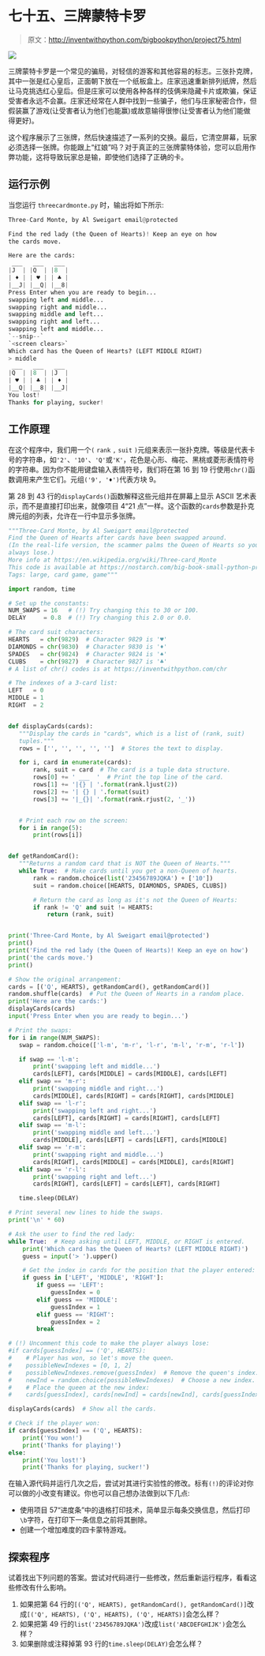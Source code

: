 # 七十五、三牌蒙特卡罗

> 原文：<http://inventwithpython.com/bigbookpython/project75.html>

![](img/9d995d63aaead72cad01120081eb8f75.png)

三牌蒙特卡罗是一个常见的骗局，对轻信的游客和其他容易的标志。三张扑克牌，其中一张是红心皇后，正面朝下放在一个纸板盒上。庄家迅速重新排列纸牌，然后让马克挑选红心皇后。但是庄家可以使用各种各样的伎俩来隐藏卡片或欺骗，保证受害者永远不会赢。庄家还经常在人群中找到一些骗子，他们与庄家秘密合作，但假装赢了游戏(让受害者认为他们也能赢)或故意输得很惨(让受害者认为他们能做得更好)。

这个程序展示了三张牌，然后快速描述了一系列的交换。最后，它清空屏幕，玩家必须选择一张牌。你能跟上“红娘”吗？对于真正的三张牌蒙特体验，您可以启用作弊功能，这将导致玩家总是输，即使他们选择了正确的卡。

## 运行示例

当您运行 `threecardmonte.py` 时，输出将如下所示:

```py
Three-Card Monte, by Al Sweigart email@protected

Find the red lady (the Queen of Hearts)! Keep an eye on how
the cards move.

Here are the cards:
 ___   ___   ___
|J  | |Q  | |8  |
| ♦ | | ♥ | | ♣ |
|__J| |__Q| |__8|
Press Enter when you are ready to begin...
swapping left and middle...
swapping right and middle...
swapping middle and left...
swapping right and left...
swapping left and middle...
`--snip--`
`<screen clears>`
Which card has the Queen of Hearts? (LEFT MIDDLE RIGHT)
> middle
 ___   ___   ___
|Q  | |8  | |J  |
| ♥ | | ♣ | | ♦ |
|__Q| |__8| |__J|
You lost!
Thanks for playing, sucker!
```

## 工作原理

在这个程序中，我们用一个`(` `rank` `,` `suit` `)`元组来表示一张扑克牌。等级是代表卡号的字符串，如`'2'`、`'10'`、`'Q'`或`'K'`，花色是心形、梅花、黑桃或菱形表情符号的字符串。因为你不能用键盘输入表情符号，我们将在第 16 到 19 行使用`chr()`函数调用来产生它们。元组`('9', '♦')`代表方块 9。

第 28 到 43 行的`displayCards()`函数解释这些元组并在屏幕上显示 ASCII 艺术表示，而不是直接打印出来，就像项目 4“21 点”一样。这个函数的`cards`参数是扑克牌元组的列表，允许在一行中显示多张牌。

```py
"""Three-Card Monte, by Al Sweigart email@protected
Find the Queen of Hearts after cards have been swapped around.
(In the real-life version, the scammer palms the Queen of Hearts so you
always lose.)
More info at https://en.wikipedia.org/wiki/Three-card_Monte
This code is available at https://nostarch.com/big-book-small-python-programming
Tags: large, card game, game"""

import random, time

# Set up the constants:
NUM_SWAPS = 16   # (!) Try changing this to 30 or 100.
DELAY     = 0.8  # (!) Try changing this 2.0 or 0.0.

# The card suit characters:
HEARTS   = chr(9829)  # Character 9829 is '♥'
DIAMONDS = chr(9830)  # Character 9830 is '♦'
SPADES   = chr(9824)  # Character 9824 is '♠'
CLUBS    = chr(9827)  # Character 9827 is '♣'
# A list of chr() codes is at https://inventwithpython.com/chr

# The indexes of a 3-card list:
LEFT   = 0
MIDDLE = 1
RIGHT  = 2


def displayCards(cards):
   """Display the cards in "cards", which is a list of (rank, suit)
   tuples."""
   rows = ['', '', '', '', '']  # Stores the text to display.

   for i, card in enumerate(cards):
       rank, suit = card  # The card is a tuple data structure.
       rows[0] += ' ___  '  # Print the top line of the card.
       rows[1] += '|{} | '.format(rank.ljust(2))
       rows[2] += '| {} | '.format(suit)
       rows[3] += '|_{}| '.format(rank.rjust(2, '_'))


   # Print each row on the screen:
   for i in range(5):
       print(rows[i])


def getRandomCard():
   """Returns a random card that is NOT the Queen of Hearts."""
   while True:  # Make cards until you get a non-Queen of hearts.
       rank = random.choice(list('23456789JQKA') + ['10'])
       suit = random.choice([HEARTS, DIAMONDS, SPADES, CLUBS])

       # Return the card as long as it's not the Queen of Hearts:
       if rank != 'Q' and suit != HEARTS:
           return (rank, suit)


print('Three-Card Monte, by Al Sweigart email@protected')
print()
print('Find the red lady (the Queen of Hearts)! Keep an eye on how')
print('the cards move.')
print()

# Show the original arrangement:
cards = [('Q', HEARTS), getRandomCard(), getRandomCard()]
random.shuffle(cards)  # Put the Queen of Hearts in a random place.
print('Here are the cards:')
displayCards(cards)
input('Press Enter when you are ready to begin...')

# Print the swaps:
for i in range(NUM_SWAPS):
   swap = random.choice(['l-m', 'm-r', 'l-r', 'm-l', 'r-m', 'r-l'])

   if swap == 'l-m':
       print('swapping left and middle...')
       cards[LEFT], cards[MIDDLE] = cards[MIDDLE], cards[LEFT]
   elif swap == 'm-r':
       print('swapping middle and right...')
       cards[MIDDLE], cards[RIGHT] = cards[RIGHT], cards[MIDDLE]
   elif swap == 'l-r':
       print('swapping left and right...')
       cards[LEFT], cards[RIGHT] = cards[RIGHT], cards[LEFT]
   elif swap == 'm-l':
       print('swapping middle and left...')
       cards[MIDDLE], cards[LEFT] = cards[LEFT], cards[MIDDLE]
   elif swap == 'r-m':
       print('swapping right and middle...')
       cards[RIGHT], cards[MIDDLE] = cards[MIDDLE], cards[RIGHT]
   elif swap == 'r-l':
       print('swapping right and left...')
       cards[RIGHT], cards[LEFT] = cards[LEFT], cards[RIGHT]

   time.sleep(DELAY)

# Print several new lines to hide the swaps.
print('\n' * 60)

# Ask the user to find the red lady:
while True:  # Keep asking until LEFT, MIDDLE, or RIGHT is entered.
    print('Which card has the Queen of Hearts? (LEFT MIDDLE RIGHT)')
    guess = input('> ').upper()

    # Get the index in cards for the position that the player entered:
    if guess in ['LEFT', 'MIDDLE', 'RIGHT']:
        if guess == 'LEFT':
            guessIndex = 0
        elif guess == 'MIDDLE':
            guessIndex = 1
        elif guess == 'RIGHT':
            guessIndex = 2
        break

# (!) Uncomment this code to make the player always lose:
#if cards[guessIndex] == ('Q', HEARTS):
#    # Player has won, so let's move the queen.
#    possibleNewIndexes = [0, 1, 2]
#    possibleNewIndexes.remove(guessIndex)  # Remove the queen's index.
#    newInd = random.choice(possibleNewIndexes)  # Choose a new index.
#    # Place the queen at the new index:
#    cards[guessIndex], cards[newInd] = cards[newInd], cards[guessIndex]

displayCards(cards)  # Show all the cards.

# Check if the player won:
if cards[guessIndex] == ('Q', HEARTS):
    print('You won!')
    print('Thanks for playing!')
else:
    print('You lost!')
    print('Thanks for playing, sucker!') 
```

在输入源代码并运行几次之后，尝试对其进行实验性的修改。标有`(!)`的评论对你可以做的小改变有建议。你也可以自己想办法做到以下几点:

*   使用项目 57“进度条”中的退格打印技术，简单显示每条交换信息，然后打印`\b`字符，在打印下一条信息之前将其删除。
*   创建一个增加难度的四卡蒙特游戏。

## 探索程序

试着找出下列问题的答案。尝试对代码进行一些修改，然后重新运行程序，看看这些修改有什么影响。

1.  如果把第 64 行的`[('Q', HEARTS), getRandomCard(), getRandomCard()]`改成`[('Q', HEARTS), ('Q', HEARTS), ('Q', HEARTS)]`会怎么样？
2.  如果把第 49 行的`list('23456789JQKA')`改成`list('ABCDEFGHIJK')`会怎么样？
3.  如果删除或注释掉第 93 行的`time.sleep(DELAY)`会怎么样？